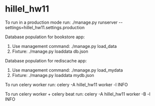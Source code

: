 # hillel_hw11

To run in a production mode run:
./manage.py runserver --settings=hillel_hw11.settings.production

Database population for bookstore app:
1) Use management command: ./manage.py load_data
2) Fixture: ./manage.py loaddata db.json

Database population for rediscache app:
1) Use management command: ./manage.py load_mydata
2) Fixture: ./manage.py loaddata mydb.json

To run celery worker run:
celery -A hillel_hw11 worker -l INFO

To run celery worker + celery beat run:
celery -A hillel_hw11 worker -B -l INFO